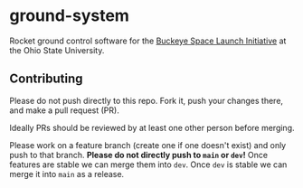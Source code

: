 # ground-system

Rocket ground control software for the [Buckeye Space Launch Initiative](https://bsli.space/) at the Ohio State University.

## Contributing

Please do not push directly to this repo. Fork it, push your changes there, and make a pull request (PR).

Ideally PRs should be reviewed by at least one other person before merging.

Please work on a feature branch (create one if one doesn't exist) and only push to that branch. **Please do not directly push to `main` or `dev`!** Once features are stable we can merge them into `dev`. Once `dev` is stable we can merge it into `main` as a release.
